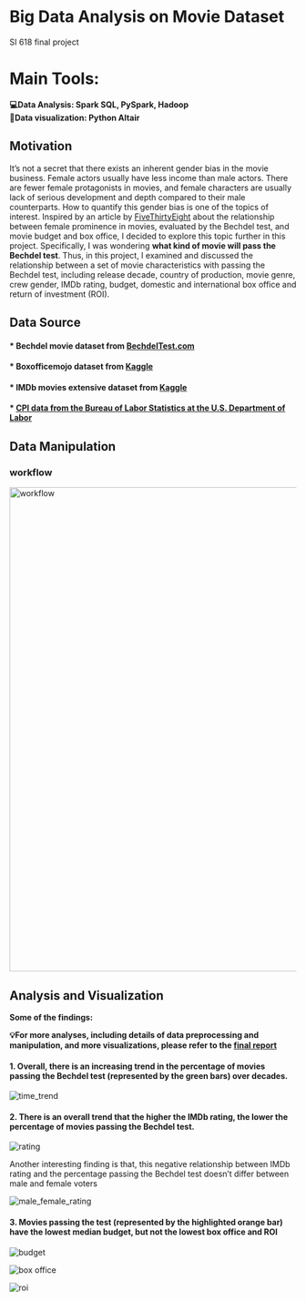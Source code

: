 # Big Data Analysis on Movie Dataset
SI 618 final project 

# Main Tools: 
**💻Data Analysis: Spark SQL, PySpark, Hadoop**  
**🎨Data visualization: Python Altair**

## Motivation
It’s not a secret that there exists an inherent gender bias in the movie business. Female actors usually have less income than male actors. There are fewer female protagonists in movies, and female characters are usually lack of serious development and depth compared to their male counterparts. How to quantify this gender bias is one of the topics of interest. Inspired by an article by [FiveThirtyEight](https://fivethirtyeight.com/features/the-dollar-and-cents-case-against-hollywoods-exclusion-of-women/) about the relationship between female prominence in movies, evaluated by the Bechdel test, and movie budget and box office, I decided to explore this topic further in this project. Specifically, I was wondering **what kind of movie will pass the Bechdel test**. Thus, in this project, I examined and discussed the relationship between a set of movie characteristics with passing the Bechdel test, including release decade, country of production, movie genre, crew gender, IMDb rating, budget, domestic and international box office and return of investment (ROI).

## Data Source
#### * Bechdel movie dataset from [BechdelTest.com](BechdelTest.com)
#### * Boxofficemojo dataset from [Kaggle](https://www.kaggle.com/igorkirko/wwwboxofficemojocom-movies-with-budget-listed?select=Mojo_budget_update.csv)
#### * IMDb movies extensive dataset from [Kaggle](https://www.kaggle.com/stefanoleone992/imdb-extensive-dataset)
#### * [CPI data from the Bureau of Labor Statistics at the U.S. Department of Labor](https://data.bls.gov/pdq/SurveyOutputServlet)

## Data Manipulation
### workflow
<img width="851" alt="workflow" src="https://user-images.githubusercontent.com/56980385/133186122-41d79bae-bdc9-485d-ab1c-8dff7e114582.png">

## Analysis and Visualization
**Some of the findings:**  

**💡For more analyses, including details of data preprocessing and manipulation, and more visualizations, please refer to the [final report](https://github.com/zhuoqunw/Big-data-analysis-on-movie-dataset/blob/main/SI%20618%20Project%201%20Report-Lea.pdf)**

#### 1. Overall, there is an increasing trend in the percentage of movies passing the Bechdel test (represented by the green bars) over decades.

![time_trend](https://user-images.githubusercontent.com/56980385/133186561-664bdcfe-ccda-4513-8b0b-72264bfc857e.png)

#### 2. There is an overall trend that the higher the IMDb rating, the lower the percentage of movies passing the Bechdel test.

![rating](https://user-images.githubusercontent.com/56980385/133186879-1fdf4d68-7920-4797-b0c5-b2bceb4dc8b6.png)

Another interesting finding is that, this negative relationship between IMDb rating and the percentage passing the Bechdel test doesn’t differ between male and female voters

![male_female_rating](https://user-images.githubusercontent.com/56980385/133186925-a1622d62-0834-4423-887d-58a12d416b3f.png)


#### 3. Movies passing the test (represented by the highlighted orange bar) have the lowest median budget, but not the lowest box office and ROI
![budget](https://user-images.githubusercontent.com/56980385/133187126-b5e55a66-521a-4784-9e76-f5d95da2dc5b.png)

![box office](https://user-images.githubusercontent.com/56980385/133187192-5b7ecda5-3e7f-4fb1-9655-3b5d0f2490c6.png)

![roi](https://user-images.githubusercontent.com/56980385/133187203-65a7263f-513d-4bae-8c8e-637845d0e094.png)
